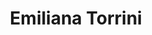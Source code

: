 ---
title: "Emiliana Torrini"
summary: "Emilíana Torrini Davíðsdóttir is an Icelandic singer, songwriter and producer, best known for her 2009 single \"Jungle Drum\", her 1999 album \"Love in the Time of Science\", for co-writing and co-producing Kylie Minogue's 2003 hit \"Slow\", and for performing \"Gollum's Song\" for Peter Jackson's film \"The Lord of the Rings: The Two Towers\"."
image: "emiliana-torrini.jpg"
---